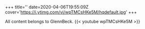 +++
title=''
date=2020-04-06T19:55:09Z
cover='https://i.ytimg.com/vi/wpTMCsHKe5M/hqdefault.jpg'
+++

All content belongs to GlennBeck.
{{< youtube wpTMCsHKe5M >}}
